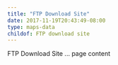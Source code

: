 ```yaml
---
title: "FTP Download Site"
date: 2017-11-19T20:43:49-08:00
type: maps-data
childof: FTP download site
---
```


FTP Download Site ... page content
